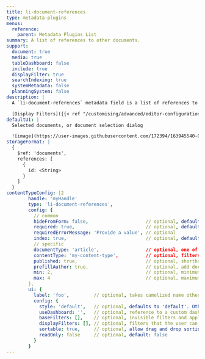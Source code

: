 ```yaml
---
title: li-document-references
type: metadata-plugins
menus:
  reference:
    parent: Metadata Plugins List
summary: A list of references to other documents.
support:
  document: true
  media: true
  tableDashboard: false
  include: true
  displayFilter: true
  searchIndexing: true
  systemMetadata: false
  planningSystem: false
description: |
  A `li-document-references` metadata field is a list of references to other documents. A Document Selection Dialog is shown, based on shorthand queries and `useDashboard` to select documents.

  [Display Filters]({{< ref "/customising/advanced/editor-configuration/display-filter#metadata-filters" >}}) support {{< added-in "release-2023-09" >}}
defaultUI: |
  Selected documents, or document selection dialog

  ![image](https://user-images.githubusercontent.com/172394/163945540-02557891-ee21-42c5-a03e-4bfb1723e228.png)
storageFormat: |
  {
    $ref: 'documents',
    references: [
      {
        id: <String>
      }
    ]
  }
contentTypeConfig: |2
        handle: 'myHandle'
        type: 'li-document-references',
        config: {
          // common
          hideFromForm: false,                     // optional, default: false
          required: true,                          // optional, default: false
          requiredErrorMessage: 'Provide a value', // optional
          index: true,                             // optional, default: false. {{< added-in "release-2023-07" >}}
          // specific
          documentType: 'article',                 // optional, one of article, page, data-record
          contentType: 'my-content-type',          // optional, filters the document selection
          published: true,                         // optional, shorthand for publication displayFilter, default: false
          prefillAuthor: true,                     // optional, add document creator if the prefilling configuration for the current user exists, default: false. {{< added-in "release-2023-09" >}}
          min: 2,                                  // optional, minimum number of articles required. Use in combination with `required: true` if you would like to prevent `undefined` from being allowed. {{< added-in "release-2023-09" >}}
          max: 4                                   // optional, maximum number of articles required. {{< added-in "release-2023-09" >}}
        },
        ui: {
          label: 'foo',         // optional, takes camelized name otherwise
          config: {
            style: 'default',   // optional, defaults to 'default'. Other options: 'teaser' | 'minimal'
            useDashboard: '',   // optional, reference to a custom dashboard
            baseFilters: [],    // optional, invisible filters and applied to every search (including the default result list)
            displayFilters: [], // optional, filters that the user can set in the UI (below the search input)
            sortable: true,     // optional, allow drag and drop sorting of items (not compatible with `style: 'minimal'`), default: false
            readOnly: false     // optional, default: false
          }
        }
---
```


